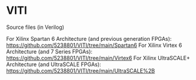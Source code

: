 # VITI
Source files (in Verilog)

For Xilinx Spartan 6 Architecture (and previous generation FPGAs): https://github.com/5238801/VITI/tree/main/Spartan6
For Xilinx Virtex 6 Architecture (and 7 Series FPGAs): https://github.com/5238801/VITI/tree/main/Virtex6
For Xilinx UltraSCALE+ Architecture (and UltraSCALE FPGAs): https://github.com/5238801/VITI/tree/main/UltraSCALE%2B
